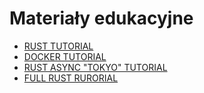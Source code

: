 # Materiały edukacyjne 
 - [RUST TUTORIAL](https://www.youtube.com/watch?v=rQ_J9WH6CGk&t)
 - [DOCKER TUTORIAL](https://www.youtube.com/watch?v=RqTEHSBrYFw)
 - [RUST ASYNC "TOKYO" TUTORIAL](https://www.youtube.com/watch?v=PabDPIrt9fk)
 - [FULL RUST RURORIAL](https://www.youtube.com/watch?v=BpPEoZW5IiY)
